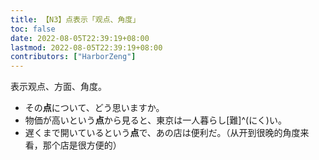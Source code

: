 ```yaml
---
title: 【N3】点表示「观点、角度」
toc: false
date: 2022-08-05T22:39:19+08:00
lastmod: 2022-08-05T22:39:19+08:00
contributors: ["HarborZeng"]
---
```


表示观点、方面、角度。

- その**点**について、どう思いますか。
- 物価が高いという**点**から見ると、東京は一人暮らし[難]^(にく)い。
- 遅くまで開いているという**点**で、あの店は便利だ。（从开到很晚的角度来看，那个店是很方便的）

